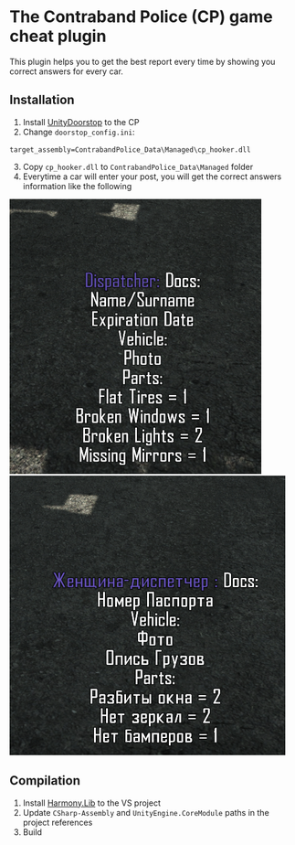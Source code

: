 # The Contraband Police (CP) game cheat plugin
This plugin helps you to get the best report every time by showing you correct answers for every car.

## Installation
1. Install [UnityDoorstop](https://github.com/NeighTools/UnityDoorstop) to the CP
2. Change `doorstop_config.ini`:
```
target_assembly=ContrabandPolice_Data\Managed\cp_hooker.dll
```
3. Copy `cp_hooker.dll` to `ContrabandPolice_Data\Managed` folder
4. Everytime a car will enter your post, you will get the correct answers information like the following

![](img/screen_eng.png) ![](img/screen_rus.png)


## Compilation
1. Install [Harmony.Lib](https://github.com/pardeike/Harmony) to the VS project
2. Update `CSharp-Assembly` and `UnityEngine.CoreModule` paths in the project references
3. Build
